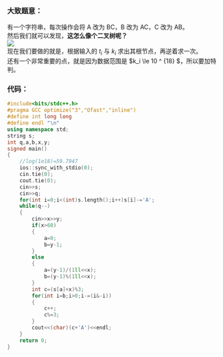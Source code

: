 ### 大致题意：
有一个字符串，每次操作会将 A 改为 BC，B 改为 AC，C 改为 AB。  
然后我们就可以发现，**这怎么像个二叉树呢？**    
![](https://cdn.luogu.com.cn/upload/image_hosting/iqwld53g.png)   
现在我们要做的就是，根据输入的 $t_i$ 与 $k_i$ 求出其根节点，再逆着求一次。  
还有一个非常重要的点，就是因为数据范围是 $k_i \le  10 ^ {18} $，所以要加特判。

### 代码：
```cpp
#include<bits/stdc++.h>
#pragma GCC optimize("3","Ofast","inline")
#define int long long
#define endl "\n"
using namespace std;
string s;
int q,a,b,x,y;
signed main()
{
	//log(1e18)=59.7947
	ios::sync_with_stdio(0);
	cin.tie(0);
	cout.tie(0);
	cin>>s;
	cin>>q;
	for(int i=0;i<(int)s.length();i++)s[i]-='A';
	while(q--)
	{
		cin>>x>>y;
		if(x>60)
		{
			a=0;
			b=y-1;
		}
		else
		{
			a=(y-1)/(1ll<<x);
			b=(y-1)%(1ll<<x);
		}
		int c=(s[a]+x)%3;
		for(int i=b;i>0;i-=(i&-i))
		{
			c++;
			c%=3;
		}
		cout<<(char)(c+'A')<<endl;
	}
	return 0;
}
```
